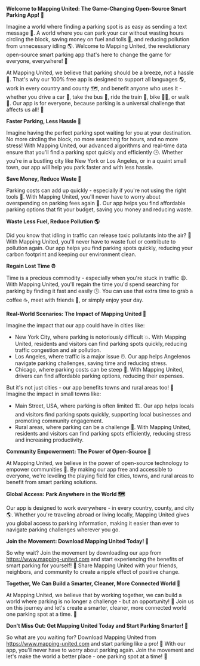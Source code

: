**Welcome to Mapping United: The Game-Changing Open-Source Smart Parking App! 🚀**

Imagine a world where finding a parking spot is as easy as sending a text message 📱. A world where you can park your car without wasting hours circling the block, saving money on fuel and tolls 💸, and reducing pollution from unnecessary idling 🌎. Welcome to Mapping United, the revolutionary open-source smart parking app that's here to change the game for everyone, everywhere! 🌟

At Mapping United, we believe that parking should be a breeze, not a hassle 🔧. That's why our 100% free app is designed to support all languages 🌎, work in every country and county 🗺️, and benefit anyone who uses it - whether you drive a car 🚗, take the bus 🚌, ride the train 🚂, bike 🚴‍♀️, or walk 👣. Our app is for everyone, because parking is a universal challenge that affects us all! 🌟

**Faster Parking, Less Hassle 💨**

Imagine having the perfect parking spot waiting for you at your destination. No more circling the block, no more searching for hours, and no more stress! With Mapping United, our advanced algorithms and real-time data ensure that you'll find a parking spot quickly and efficiently 🕒. Whether you're in a bustling city like New York or Los Angeles, or in a quaint small town, our app will help you park faster and with less hassle.

**Save Money, Reduce Waste 💸**

Parking costs can add up quickly - especially if you're not using the right tools 🔧. With Mapping United, you'll never have to worry about overspending on parking fees again 🤑. Our app helps you find affordable parking options that fit your budget, saving you money and reducing waste.

**Waste Less Fuel, Reduce Pollution 🌎**

Did you know that idling in traffic can release toxic pollutants into the air? 💨 With Mapping United, you'll never have to waste fuel or contribute to pollution again. Our app helps you find parking spots quickly, reducing your carbon footprint and keeping our environment clean.

**Regain Lost Time ⏰**

Time is a precious commodity - especially when you're stuck in traffic 😩. With Mapping United, you'll regain the time you'd spend searching for parking by finding it fast and easily 🕒. You can use that extra time to grab a coffee ☕️, meet with friends 👫, or simply enjoy your day.

**Real-World Scenarios: The Impact of Mapping United 🌟**

Imagine the impact that our app could have in cities like:

* New York City, where parking is notoriously difficult 💥. With Mapping United, residents and visitors can find parking spots quickly, reducing traffic congestion and air pollution.
* Los Angeles, where traffic is a major issue ⏰. Our app helps Angelenos navigate parking challenges, saving time and reducing stress.
* Chicago, where parking costs can be steep 💸. With Mapping United, drivers can find affordable parking options, reducing their expenses.

But it's not just cities - our app benefits towns and rural areas too! 🌄 Imagine the impact in small towns like:

* Main Street, USA, where parking is often limited 🏗️. Our app helps locals and visitors find parking spots quickly, supporting local businesses and promoting community engagement.
* Rural areas, where parking can be a challenge 🚨. With Mapping United, residents and visitors can find parking spots efficiently, reducing stress and increasing productivity.

**Community Empowerment: The Power of Open-Source 💪**

At Mapping United, we believe in the power of open-source technology to empower communities 🌟. By making our app free and accessible to everyone, we're leveling the playing field for cities, towns, and rural areas to benefit from smart parking solutions.

**Global Access: Park Anywhere in the World 🗺️**

Our app is designed to work everywhere - in every country, county, and city 🌎. Whether you're traveling abroad or living locally, Mapping United gives you global access to parking information, making it easier than ever to navigate parking challenges wherever you go.

**Join the Movement: Download Mapping United Today! 📲**

So why wait? Join the movement by downloading our app from https://www.mapping-united.com and start experiencing the benefits of smart parking for yourself! 🚀 Share Mapping United with your friends, neighbors, and community to create a ripple effect of positive change.

**Together, We Can Build a Smarter, Cleaner, More Connected World 🌟**

At Mapping United, we believe that by working together, we can build a world where parking is no longer a challenge - but an opportunity! 🌈 Join us on this journey and let's create a smarter, cleaner, more connected world one parking spot at a time. 🚀

**Don't Miss Out: Get Mapping United Today and Start Parking Smarter! 📲**

So what are you waiting for? Download Mapping United from https://www.mapping-united.com and start parking like a pro! 🎉 With our app, you'll never have to worry about parking again. Join the movement and let's make the world a better place - one parking spot at a time! 🌟